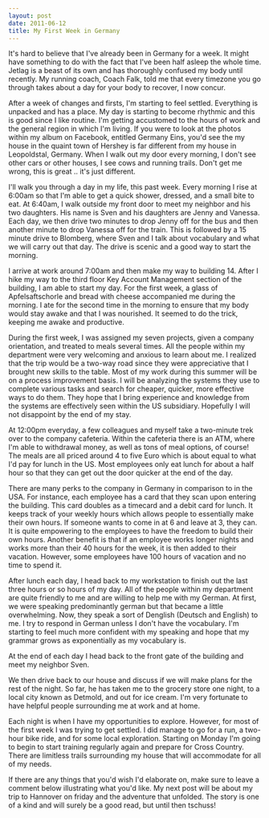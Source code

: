 ```yaml
---
layout: post
date: 2011-06-12
title: My First Week in Germany
---
```

It's hard to believe that I've already been in Germany for a week. It might have something to do with the fact that I've been half asleep the whole time. Jetlag is a beast of its own and has thoroughly confused my body until recently. My running coach, Coach Falk, told me that every timezone you go through takes about a day for your body to recover, I now concur.

After a week of changes and firsts, I'm starting to feel settled. Everything is unpacked and has a place. My day is starting to become rhythmic and this is good since I like routine. I'm getting accustomed to the hours of work and the general region in which I'm living. If you were to look at the photos within my album on Facebook, entitled Germany Eins, you'd see the my house in the quaint town of Hershey is far different from my house in Leopoldstal, Germany. When I walk out my door every morning, I don't see other cars or other houses, I see cows and running trails. Don't get me wrong, this is great .. it's just different.

I'll walk you through a day in my life, this past week. Every morning I rise at 6:00am so that I'm able to get a quick shower, dressed, and a small bite to eat. At 6:40am, I walk outside my front door to meet my neighbor and his two daughters. His name is Sven and his daughters are Jenny and Vanessa. Each day, we then drive two minutes to drop Jenny off for the bus and then another minute to drop Vanessa off for the train. This is followed by a 15 minute drive to Blomberg, where Sven and I talk about vocabulary and what we will carry out that day. The drive is scenic and a good way to start the morning.

I arrive at work around 7:00am and then make my way to building 14. After I hike my way to the third floor Key Account Management section of the building, I am able to start my day. For the first week, a glass of Apfelsaftschorle and bread with cheese accompanied me during the morning. I ate for the second time in the morning to ensure that my body would stay awake and that I was nourished. It seemed to do the trick, keeping me awake and productive.

During the first week, I was assigned my seven projects, given a company orientation, and treated to meals several times. All the people within my department were very welcoming and anxious to learn about me. I realized that the trip would be a two-way road since they were appreciative that I brought new skills to the table. Most of my work during this summer will be on a process improvement basis. I will be analyzing the systems they use to complete various tasks and search for cheaper, quicker, more effective ways to do them. They hope that I bring experience and knowledge from the systems are effectively seen within the US subsidiary. Hopefully I will not disappoint by the end of my stay.

At 12:00pm everyday, a few colleagues and myself take a two-minute trek over to the company cafeteria. Within the cafeteria there is an ATM, where I'm able to withdrawal money, as well as tons of meal options, of course! The meals are all priced around 4 to five Euro which is about equal to what I'd pay for lunch in the US. Most employees only eat lunch for about a half hour so that they can get out the door quicker at the end of the day.

There are many perks to the company in Germany in comparison to in the USA. For instance, each employee has a card that they scan upon entering the building. This card doubles as a timecard and a debit card for lunch. It keeps track of your weekly hours which allows people to essentially make their own hours. If someone wants to come in at 6 and leave at 3, they can. It is quite empowering to the employees to have the freedom to build their own hours. Another benefit is that if an employee works longer nights and works more than their 40 hours for the week, it is then added to their vacation. However, some employees have 100 hours of vacation and no time to spend it.

After lunch each day, I head back to my workstation to finish out the last three hours or so hours of my day. All of the people within my department are quite friendly to me and are willing to help me with my German. At first, we were speaking predominantly german but that became a little overwhelming. Now, they speak a sort of Denglish (Deutsch and English) to me. I try to respond in German unless I don't have the vocabulary. I'm starting to feel much more confident with my speaking and hope that my grammar grows as exponentially as my vocabulary is.

At the end of each day I head back to the front gate of the building and meet my neighbor Sven.



We then drive back to our house and discuss if we will make plans for the rest of the night. So far, he has taken me to the grocery store one night, to a local city known as Detmold, and out for ice cream. I'm very fortunate to have helpful people surrounding me at work and at home.



Each night is when I have my opportunities to explore. However, for most of the first week I was trying to get settled. I did manage to go for a run, a two-hour bike ride, and for some local exploration. Starting on Monday I'm going to begin to start training regularly again and prepare for Cross Country. There are limitless trails surrounding my house that will accommodate for all of my needs.



If there are any things that you'd wish I'd elaborate on, make sure to leave a comment below illustrating what you'd like. My next post will be about my trip to Hannover on friday and the adventure that unfolded. The story is one of a kind and will surely be a good read, but until then tschuss!
